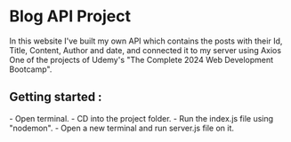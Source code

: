 <h1>Blog API Project</h1>

In this website I've built my own API which contains the posts with their Id, Title, Content, Author and date, and connected it to my server using Axios
One of the projects of Udemy's "The Complete 2024 Web Development Bootcamp".

<h2>Getting started :</h2>
- Open terminal.
- CD into the project folder.
- Run the index.js file using "nodemon".
- Open a new terminal and run server.js file on it.
